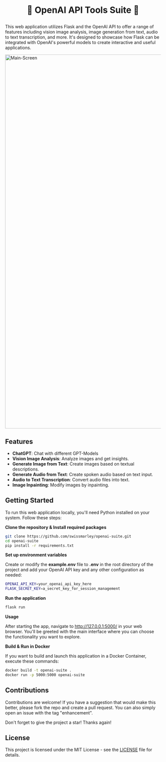 # <p align="center">:rocket: OpenAI API Tools Suite :rocket:</p>

This web application utilizes Flask and the OpenAI API to offer a range of features including vision image analysis, image generation from text, audio to text transcription, and more. It's designed to showcase how Flask can be integrated with OpenAI's powerful models to create interactive and useful applications.

<img width="1209" alt="Main-Screen" src="https://github.com/swissmarley/openai-suite/assets/120587389/d2407b17-9239-49ed-b07c-a26cc775cddd">

## Features

- **ChatGPT**: Chat with different GPT-Models
- **Vision Image Analysis**: Analyze images and get insights.
- **Generate Image from Text**: Create images based on textual descriptions.
- **Generate Audio from Text**: Create spoken audio based on text input.
- **Audio to Text Transcription**: Convert audio files into text.
- **Image Inpainting**: Modify images by inpainting.

## Getting Started

To run this web application locally, you'll need Python installed on your system. Follow these steps:

**Clone the repository & Install required packages**

```bash
git clone https://github.com/swissmarley/openai-suite.git
cd openai-suite
pip install -r requirements.txt
```

**Set up environment variables**

Create or modify the **example.env** file to **.env** in the root directory of the project and add your OpenAI API key and any other configuration as needed:

```bash
OPENAI_API_KEY=your_openai_api_key_here
FLASK_SECRET_KEY=a_secret_key_for_session_management
```

**Run the application**

```bash
flask run
```

**Usage**

After starting the app, navigate to http://127.0.0.1:5000/ in your web browser. You'll be greeted with the main interface where you can choose the functionality you want to explore.


**Build & Run in Docker**

If you want to build and launch this application in a Docker Container, execute these commands:

```bash
docker build -t openai-suite .
docker run -p 5000:5000 openai-suite
```

## Contributions

Contributions are welcome! If you have a suggestion that would make this better, please fork the repo and create a pull request. You can also simply open an issue with the tag "enhancement".

Don't forget to give the project a star! Thanks again!

## License

This project is licensed under the MIT License - see the [LICENSE](LICENSE) file for details.
